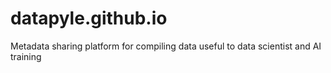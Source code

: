 # datapyle.github.io
Metadata sharing platform for compiling data useful to data scientist and AI training 
